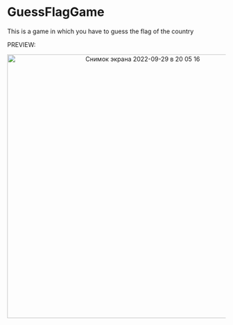 # GuessFlagGame
This is a game in which you have to guess the flag of the country



PREVIEW:

<p align="center">
  <img width="609" alt="Снимок экрана 2022-09-29 в 20 05 16" src="https://user-images.githubusercontent.com/114521805/193109126-8da7b456-740e-48e8-800b-909f2b72cef7.png">
</p>


